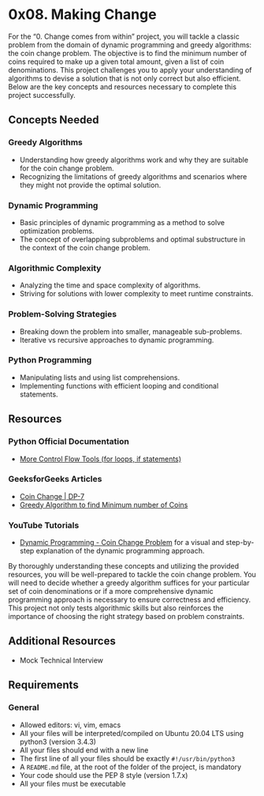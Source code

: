 # 0x08. Making Change

For the “0. Change comes from within” project, you will tackle a classic problem from the domain of dynamic programming and greedy algorithms: the coin change problem. The objective is to find the minimum number of coins required to make up a given total amount, given a list of coin denominations. This project challenges you to apply your understanding of algorithms to devise a solution that is not only correct but also efficient. Below are the key concepts and resources necessary to complete this project successfully.

## Concepts Needed

### Greedy Algorithms

- Understanding how greedy algorithms work and why they are suitable for the coin change problem.
- Recognizing the limitations of greedy algorithms and scenarios where they might not provide the optimal solution.

### Dynamic Programming

- Basic principles of dynamic programming as a method to solve optimization problems.
- The concept of overlapping subproblems and optimal substructure in the context of the coin change problem.

### Algorithmic Complexity

- Analyzing the time and space complexity of algorithms.
- Striving for solutions with lower complexity to meet runtime constraints.

### Problem-Solving Strategies

- Breaking down the problem into smaller, manageable sub-problems.
- Iterative vs recursive approaches to dynamic programming.

### Python Programming

- Manipulating lists and using list comprehensions.
- Implementing functions with efficient looping and conditional statements.

## Resources

### Python Official Documentation

- [More Control Flow Tools (for loops, if statements)](https://docs.python.org/3/tutorial/controlflow.html)

### GeeksforGeeks Articles

- [Coin Change | DP-7](https://www.geeksforgeeks.org/coin-change-dp-7/)
- [Greedy Algorithm to find Minimum number of Coins](https://www.geeksforgeeks.org/greedy-algorithm-to-find-minimum-number-of-coins/)

### YouTube Tutorials

- [Dynamic Programming - Coin Change Problem](https://www.youtube.com/watch?v=jaNZ83Q3QGc) for a visual and step-by-step explanation of the dynamic programming approach.

By thoroughly understanding these concepts and utilizing the provided resources, you will be well-prepared to tackle the coin change problem. You will need to decide whether a greedy algorithm suffices for your particular set of coin denominations or if a more comprehensive dynamic programming approach is necessary to ensure correctness and efficiency. This project not only tests algorithmic skills but also reinforces the importance of choosing the right strategy based on problem constraints.

## Additional Resources

- Mock Technical Interview

## Requirements

### General

- Allowed editors: vi, vim, emacs
- All your files will be interpreted/compiled on Ubuntu 20.04 LTS using python3 (version 3.4.3)
- All your files should end with a new line
- The first line of all your files should be exactly `#!/usr/bin/python3`
- A `README.md` file, at the root of the folder of the project, is mandatory
- Your code should use the PEP 8 style (version 1.7.x)
- All your files must be executable
